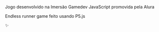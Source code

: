 Jogo desenvolvido na Imersão Gamedev JavaScript promovida pela Alura

Endless runner game feito usando P5.js

:sparkles: 


